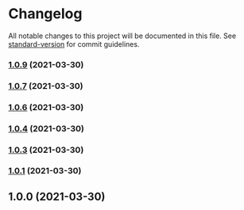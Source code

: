 # Changelog

All notable changes to this project will be documented in this file. See [standard-version](https://github.com/conventional-changelog/standard-version) for commit guidelines.

### [1.0.9](https://github.com/radudiaconu0/nuxtjs-socketi-module/compare/v1.0.7...v1.0.9) (2021-03-30)

### [1.0.7](https://github.com/radudiaconu0/nuxtjs-socketi-module/compare/v1.0.6...v1.0.7) (2021-03-30)

### [1.0.6](https://github.com/radudiaconu0/nuxtjs-socketi-module/compare/v1.0.4...v1.0.6) (2021-03-30)

### [1.0.4](https://github.com/radudiaconu0/nuxtjs-socketi-module/compare/v1.0.3...v1.0.4) (2021-03-30)

### [1.0.3](https://github.com/radudiaconu0/nuxtjs-socketi-module/compare/v1.0.1...v1.0.3) (2021-03-30)

### [1.0.1](https://github.com/radudiaconu0/nuxtjs-socketi-module/compare/v1.0.0...v1.0.1) (2021-03-30)

## 1.0.0 (2021-03-30)
